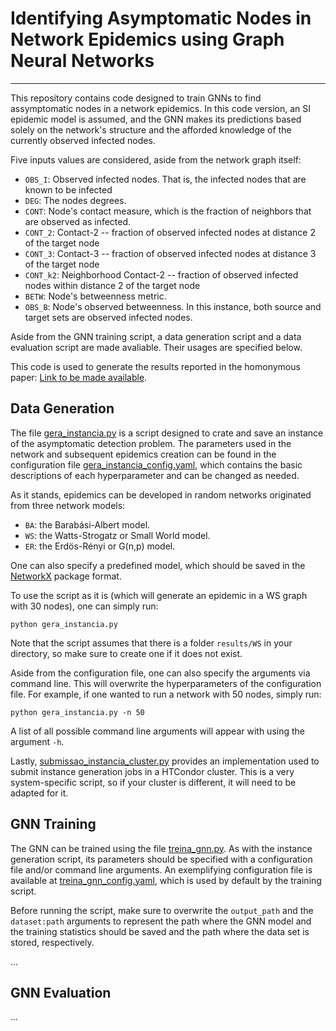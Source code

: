 # Identifying Asymptomatic Nodes in Network Epidemics using Graph Neural Networks

---

This repository contains code designed to train GNNs to find assymptomatic nodes 
in a network epidemics. In this code version, an SI epidemic model is assumed, 
and the GNN makes its predictions based solely on the network's structure and 
the afforded knowledge of the currently observed infected nodes. 

Five inputs values are considered, aside from the network graph itself:
- ``OBS_I``: Observed infected nodes. That is, the infected nodes that are known to be infected
- ``DEG``: The nodes degrees.
- ``CONT``: Node's contact measure, which is the fraction of neighbors that are observed as infected.
- ``CONT_2``: Contact-2 -- fraction of observed infected nodes at distance 2 of the target node
- ``CONT_3``: Contact-3 -- fraction of observed infected nodes at distance 3 of the target node
- ``CONT_k2``: Neighborhood Contact-2 -- fraction of observed infected nodes within distance 2 of the target node
- ``BETW``: Node's betweenness metric.
- ``OBS_B``: Node's observed betweenness. In this instance, both source and target sets are observed infected nodes.

Aside from the GNN training script, a data generation script and a data 
evaluation script are made avaliable. Their usages are specified below.

This code is used to generate the results reported in the homonymous paper: 
[Link to be made available](www.google.com). 

## Data Generation
The file [gera_instancia.py](gera_instancia.py) is a script designed to crate 
and save an instance of the asymptomatic detection problem. The parameters used 
in the network and subsequent epidemics creation can be found in the 
configuration file [gera_instancia_config.yaml](gera_instancia_config.yaml), which 
contains the basic descriptions of each hyperparameter and can be changed as needed.

As it stands, epidemics can be developed in random networks originated from three 
network models:
 - `BA`: the Barabási-Albert model.
 - `WS`: the Watts-Strogatz or Small World model.
 - `ER`: the Erdös-Rényi or G(n,p) model.

One can also specify a predefined model, which should be saved in the 
[NetworkX](https://networkx.org/documentation/stable/index.html) package format.

To use the script as it is (which will generate an epidemic in a WS graph with 
30 nodes), one can simply run:
```shell
python gera_instancia.py
```

Note that the script assumes that there is a folder ``results/WS`` in your 
directory, so make sure to create one if it does not exist. 

Aside from the configuration file, one can also specify the arguments via 
command line. This will overwrite the hyperparameters of the configuration 
file. For example, if one wanted to run a network with 50 nodes, simply run:
```shell
python gera_instancia.py -n 50
```

A list of all possible command line arguments will appear with using the 
argument ``-h``.

Lastly, [submissao_instancia_cluster.py](submissao_instancia_cluster.py) 
provides an implementation used to submit instance generation jobs in a HTCondor 
cluster. This is a very system-specific script, so if your cluster is different, 
it will need to be adapted for it. 

## GNN Training 
The GNN can be trained using the file [treina_gnn.py](treina_gnn.py). As with 
the instance generation script, its parameters should be specified with a 
configuration file and/or command line arguments. An exemplifying configuration 
file is available at [treina_gnn_config.yaml](treina_gnn_config.yaml), which is 
used by default by the training script. 

Before running the script, make sure to overwrite the ``output_path`` and the 
``dataset:path`` arguments to represent the path where the GNN model and the 
training statistics should be saved and the path where the data set is stored,
respectively. 

...

## GNN Evaluation
...


